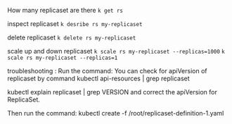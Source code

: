 
How many replicaset are there 
``` k get rs ```

inspect replicaset
``` k desribe rs my-replicaset ```

delete replicaset
``` k delete rs my-replicaset ```

scale up and down replicaset 
``` k scale rs my-replicaset --replicas=1000 ```
``` k scale rs my-replicaset --replicas=1 ```

troubleshooting :
Run the command: You can check for apiVersion of replicaset by command kubectl api-resources | grep replicaset

kubectl explain replicaset | grep VERSION and correct the apiVersion for ReplicaSet.

Then run the command: kubectl create -f /root/replicaset-definition-1.yaml


